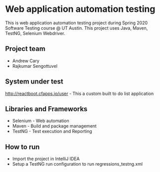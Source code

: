 # Web application automation testing  
This is web application automation testing project during Spring 2020 Software Testing course @ UT Austin. This project uses Java, Maven, TestNG, Selenium Webdriver.

## Project team

- Andrew Cary 
- Rajkumar Sengottuvel

## System under test
http://reactboot.cfapps.io/user - This a custom built to do list application

## Libraries and Frameworks
* Selenium - Web automation
* Maven - Build and package management
* TestNG - Test execution and Reporting

## How to run
- Import the project in IntelliJ IDEA
- Setup a TestNG run configuration to run regressions_testng.xml
